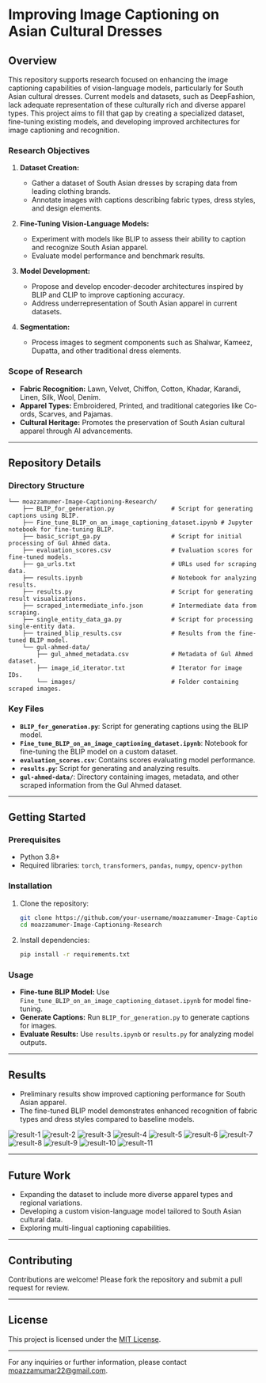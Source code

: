 # Improving Image Captioning on Asian Cultural Dresses

## Overview
This repository supports research focused on enhancing the image captioning capabilities of vision-language models, particularly for South Asian cultural dresses. Current models and datasets, such as DeepFashion, lack adequate representation of these culturally rich and diverse apparel types. This project aims to fill that gap by creating a specialized dataset, fine-tuning existing models, and developing improved architectures for image captioning and recognition.

### Research Objectives
1. **Dataset Creation:**
   - Gather a dataset of South Asian dresses by scraping data from leading clothing brands.
   - Annotate images with captions describing fabric types, dress styles, and design elements.

2. **Fine-Tuning Vision-Language Models:**
   - Experiment with models like BLIP to assess their ability to caption and recognize South Asian apparel.
   - Evaluate model performance and benchmark results.

3. **Model Development:**
   - Propose and develop encoder-decoder architectures inspired by BLIP and CLIP to improve captioning accuracy.
   - Address underrepresentation of South Asian apparel in current datasets.

4. **Segmentation:**
   - Process images to segment components such as Shalwar, Kameez, Dupatta, and other traditional dress elements.

### Scope of Research
- **Fabric Recognition:** Lawn, Velvet, Chiffon, Cotton, Khadar, Karandi, Linen, Silk, Wool, Denim.
- **Apparel Types:** Embroidered, Printed, and traditional categories like Co-ords, Scarves, and Pajamas.
- **Cultural Heritage:** Promotes the preservation of South Asian cultural apparel through AI advancements.

---

## Repository Details
### Directory Structure
```
└── moazzamumer-Image-Captioning-Research/
    ├── BLIP_for_generation.py                # Script for generating captions using BLIP.
    ├── Fine_tune_BLIP_on_an_image_captioning_dataset.ipynb # Jupyter notebook for fine-tuning BLIP.
    ├── basic_script_ga.py                    # Script for initial processing of Gul Ahmed data.
    ├── evaluation_scores.csv                 # Evaluation scores for fine-tuned models.
    ├── ga_urls.txt                           # URLs used for scraping data.
    ├── results.ipynb                         # Notebook for analyzing results.
    ├── results.py                            # Script for generating result visualizations.
    ├── scraped_intermediate_info.json        # Intermediate data from scraping.
    ├── single_entity_data_ga.py              # Script for processing single-entity data.
    ├── trained_blip_results.csv              # Results from the fine-tuned BLIP model.
    └── gul-ahmed-data/
        ├── gul_ahmed_metadata.csv            # Metadata of Gul Ahmed dataset.
        ├── image_id_iterator.txt             # Iterator for image IDs.
        └── images/                           # Folder containing scraped images.
```

### Key Files
- **`BLIP_for_generation.py`**: Script for generating captions using the BLIP model.
- **`Fine_tune_BLIP_on_an_image_captioning_dataset.ipynb`**: Notebook for fine-tuning the BLIP model on a custom dataset.
- **`evaluation_scores.csv`**: Contains scores evaluating model performance.
- **`results.py`**: Script for generating and analyzing results.
- **`gul-ahmed-data/`**: Directory containing images, metadata, and other scraped information from the Gul Ahmed dataset.

---

## Getting Started
### Prerequisites
- Python 3.8+
- Required libraries: `torch`, `transformers`, `pandas`, `numpy`, `opencv-python`

### Installation
1. Clone the repository:
   ```bash
   git clone https://github.com/your-username/moazzamumer-Image-Captioning-Research.git
   cd moazzamumer-Image-Captioning-Research
   ```
2. Install dependencies:
   ```bash
   pip install -r requirements.txt
   ```

### Usage
- **Fine-tune BLIP Model:** Use `Fine_tune_BLIP_on_an_image_captioning_dataset.ipynb` for model fine-tuning.
- **Generate Captions:** Run `BLIP_for_generation.py` to generate captions for images.
- **Evaluate Results:** Use `results.ipynb` or `results.py` for analyzing model outputs.

---

## Results
- Preliminary results show improved captioning performance for South Asian apparel.
- The fine-tuned BLIP model demonstrates enhanced recognition of fabric types and dress styles compared to baseline models.

![result-1](Results/result-1.jpg)
![result-2](Results/result-2.jpg)
![result-3](Results/result-3.jpg)
![result-4](Results/result-4.jpg)
![result-5](Results/result-5.jpg)
![result-6](Results/result-6.jpg)
![result-7](Results/result-7.jpg)
![result-8](Results/result-8.jpg)
![result-9](Results/result-9.jpg)
![result-10](Results/result-10.jpg)
![result-11](Results/result-11.jpg)

---

## Future Work
- Expanding the dataset to include more diverse apparel types and regional variations.
- Developing a custom vision-language model tailored to South Asian cultural data.
- Exploring multi-lingual captioning capabilities.

---

## Contributing
Contributions are welcome! Please fork the repository and submit a pull request for review.

---

## License
This project is licensed under the [MIT License](LICENSE).

---

For any inquiries or further information, please contact moazzamumar22@gmail.com.
